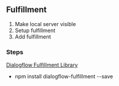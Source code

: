 ## Fulfillment
1. Make local server visible
2. Setup fulfillment
3. Add fulfillment

### Steps
[Dialogflow Fulfillment Library](https://www.npmjs.com/package/dialogflow-fulfillment)
* npm install dialogflow-fulfillment --save

